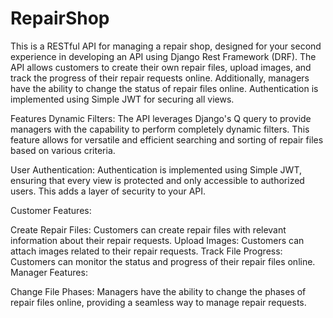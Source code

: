 # RepairShop
This is a RESTful API for managing a repair shop, designed for your second experience in developing an API using Django Rest Framework (DRF). The API allows customers to create their own repair files, upload images, and track the progress of their repair requests online. Additionally, managers have the ability to change the status of repair files online. Authentication is implemented using Simple JWT for securing all views.

Features
Dynamic Filters: The API leverages Django's Q query to provide managers with the capability to perform completely dynamic filters. This feature allows for versatile and efficient searching and sorting of repair files based on various criteria.

User Authentication: Authentication is implemented using Simple JWT, ensuring that every view is protected and only accessible to authorized users. This adds a layer of security to your API.

Customer Features:

Create Repair Files: Customers can create repair files with relevant information about their repair requests.
Upload Images: Customers can attach images related to their repair requests.
Track File Progress: Customers can monitor the status and progress of their repair files online.
Manager Features:

Change File Phases: Managers have the ability to change the phases of repair files online, providing a seamless way to manage repair requests.
